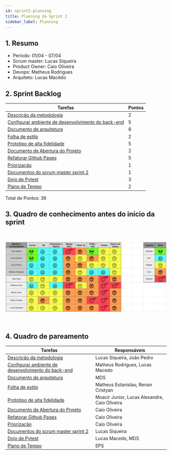 ```yaml
---
id: sprint2-planning
title: Planning da Sprint 2 
sidebar_label: Planning
---
```


## 1. Resumo

- Período: 01/04 - 07/04
- Scrum master: Lucas Siqueira
- Product Owner: Caio Oliveira
- Devops: Matheus Rodrigues
- Arquiteto: Lucas Macêdo

## 2. Sprint Backlog
Tarefas|Pontos
--|--
|[Descrição da metodologia](https://github.com/fga-eps-mds/2019.1-Hora-Da-Hora/issues/29) | 2
|[Configurar ambiente de desenvolvimento do back-end](https://github.com/fga-eps-mds/2019.1-Hora-Da-Hora/issues/31) | 5
|[Documento de arquitetura](https://github.com/fga-eps-mds/2019.1-Hora-Da-Hora/issues/28) | 8
|[Folha de estilo](https://github.com/fga-eps-mds/2019.1-Hora-Da-Hora/issues/27) | 2
|[Prototipo de alta fidelidade](https://github.com/fga-eps-mds/2019.1-Hora-Da-Hora/issues/30) | 5
|[Documento de Abertura do Projeto](https://github.com/fga-eps-mds/2019.1-Hora-Da-Hora/issues/13) | 2 
|[Refatorar Github Pages](https://github.com/fga-eps-mds/2019.1-Hora-Da-Hora/issues/14) | 5
|[Priorização](https://github.com/fga-eps-mds/2019.1-Hora-Da-Hora/issues/16) | 1
|[Documentos do scrum master sprint 2](https://github.com/fga-eps-mds/2019.1-Hora-Da-Hora/issues/22) | 1
|[Dojo de Pytest](https://github.com/fga-eps-mds/2019.1-Hora-Da-Hora/issues/26) | 3
|[Plano de Tempo](https://github.com/fga-eps-mds/2019.1-Hora-Da-Hora/issues/19) | 2



Total de Pontos: 36

## 3. Quadro de conhecimento antes do início da sprint

<br>

![Ilustração do Quadro de Conhecimentos](assets/quadro-conhecimento-2.png)

<br>


## 4. Quadro de pareamento
Tarefas|Responsáveis
--|--
|[Descrição da metodologia](https://github.com/fga-eps-mds/2019.1-Hora-Da-Hora/issues/29) | Lucas Siqueira, João Pedro
|[Configurar ambiente de desenvolvimento do back-end](https://github.com/fga-eps-mds/2019.1-Hora-Da-Hora/issues/31) | Matheus Rodrigues, Lucas Macedo
|[Documento de arquitetura](https://github.com/fga-eps-mds/2019.1-Hora-Da-Hora/issues/28) | MDS
|[Folha de estilo](https://github.com/fga-eps-mds/2019.1-Hora-Da-Hora/issues/27) | Matheus Estanislau, Renan Cristyan
|[Prototipo de alta fidelidade](https://github.com/fga-eps-mds/2019.1-Hora-Da-Hora/issues/30) | Moacir Junior, Lucas Alexandre, Caio Oliveira
|[Documento de Abertura do Projeto](https://github.com/fga-eps-mds/2019.1-Hora-Da-Hora/issues/13) | Caio Oliveira 
|[Refatorar Github Pages](https://github.com/fga-eps-mds/2019.1-Hora-Da-Hora/issues/14) | Caio Oliveira
|[Priorização](https://github.com/fga-eps-mds/2019.1-Hora-Da-Hora/issues/16) | Caio Oliveira
|[Documentos do scrum master sprint 2](https://github.com/fga-eps-mds/2019.1-Hora-Da-Hora/issues/22) | Lucas Siqueira
|[Dojo de Pytest](https://github.com/fga-eps-mds/2019.1-Hora-Da-Hora/issues/26) | Lucas Macedo, MDS
|[Plano de Tempo](https://github.com/fga-eps-mds/2019.1-Hora-Da-Hora/issues/19) | EPS






